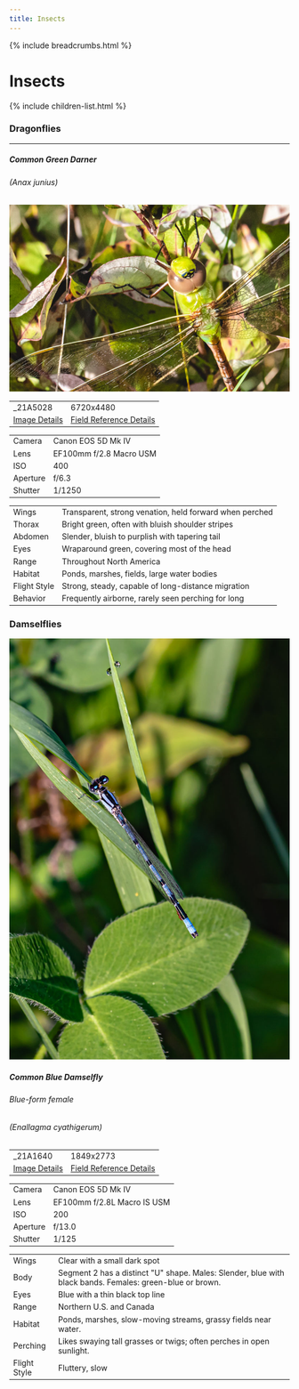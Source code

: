 ```yaml
---
title: Insects
---
```


{% include breadcrumbs.html %}
# Insects
{% include children-list.html %}


<div class="container py-4">
<h3>Dragonflies</h3>
<hr>
<!-- Green Darner -->
<div class="row g-3">
<div class="col-sm-6 col-md-6 col-lg-6">
<div class="card bg-dark text-light border-secondary">
<div class="card-body p-2">
<h5 class="card-title mb-1 text-center">Common Green Darner</h5>
<h6 class="mb-1 text-center"><em>(Anax junius)</em></h6>
<img src="images/insects/GreenDarner/E21A5028.jpg" class="card-img-top gallery-img" data-bs-toggle="modal" data-bs-target="#lightboxModal" data-bs-img="images/insects/GreenDarner/E21A5028-1.jpg" alt="Common Green Darner">
<table class="table table-sm table-dark text-light text-center border-light">
<tbody>
<tr><td>_21A5028</td><td>6720x4480</td></tr>
<tr>
<td><a class="text-warning" data-bs-toggle="collapse" href="#E21A5028EXIF" role="button" aria-expanded="false" aria-controls="E21A5028EXIF">Image Details</a></td>
<td><a class="text-warning" data-bs-toggle="collapse" href="#E21A5028Ref" role="button" aria-expanded="false" aria-controls="E21A5028Ref">Field Reference Details</a></td>
</tr>
</tbody>
</table>
<!-- EXIF Data -->
<div class="collapse" id="E21A5028EXIF">
<table class="table table-sm table-dark text-light text-center border-light">
<tbody>
<tr><td>Camera</td><td>Canon EOS 5D Mk IV</td></tr>
<tr><td>Lens</td><td>EF100mm f/2.8 Macro USM</td></tr>
<tr><td>ISO</td><td>400</td></tr>
<tr><td>Aperture</td><td>f/6.3</td></tr>
<tr><td>Shutter</td><td>1/1250</td></tr>
</tbody>
</table>
</div>
<div class="collapse" id="E21A5028Ref">
<table class="table table-sm table-dark text-light text-center border-light">
<tbody>
<tr><td>Wings</td><td>Transparent, strong venation, held forward when perched</td></tr>
<tr><td>Thorax</td><td>Bright green, often with bluish shoulder stripes</td></tr>
<tr><td>Abdomen</td><td>Slender, bluish to purplish with tapering tail</td></tr>
<tr><td>Eyes</td><td>Wraparound green, covering most of the head</td></tr>
<tr><td>Range</td><td>Throughout North America</td></tr>
<tr><td>Habitat</td><td>Ponds, marshes, fields, large water bodies</td></tr>
<tr><td>Flight Style</td><td>Strong, steady, capable of long-distance migration</td></tr>
<tr><td>Behavior</td><td>Frequently airborne, rarely seen perching for long</td></tr>
</tbody>
</table>
</div>
</div>
</div>
</div>
</div>
<h3>Damselflies</h3>
<!-- Common Blue Damselfly -->
<div id="commonBlueDamselfly-card" class="col-sm-6 col-md-4 col-lg-3">
<div class="card bg-dark text-light border-secondary">
<img src="images/E21A1640.jpg" class="card-img-top gallery-img" data-bs-toggle="modal" data-bs-target="#lightboxModal" data-bs-img="images/E21A1640.jpg" alt="Common Blue Damselfly - Blue-form Female">
<div class="card-body bg-dark">
<h5 class="card-title mb-1 text-center">Common Blue Damselfly</h5>
<h6 class="mb-1 text-center">Blue-form female</h6>
<h6 class="mb-1 text-center"><em>(Enallagma cyathigerum)</em></h6>
    <table class="table table-sm table-dark text-light text-center border-light">
        <tbody>
            <tr><td>_21A1640</td><td>1849x2773</td></tr>
            <tr><td><a class="text-warning" data-bs-toggle="collapse" href="#E21A1640EXIF" role="button" aria-expanded="false" aria-controls="E21A1640EXIF">Image Details</a></td>
            <td><a class="text-warning" data-bs-toggle="collapse" href="#E21A1640Ref" role="button" aria-expanded="false" aria-controls="E21A1640Ref">Field Reference Details</a></td></tr>
        </tbody>
    </table>
<div class="collapse" id="E21A1640EXIF" role="button" area-expand="false" area-controls="E21A1640EXIF">
<table class="table table-sm table-dark text-light text-center border-light">
<tbody>
<tr>
<td>Camera</td>
<td>Canon EOS 5D Mk IV</td>
</tr>
<tr>
<td>Lens</td>
<td>EF100mm f/2.8L Macro IS USM</td>
</tr>
<tr>
<td>ISO</td>
<td>200</td>
</tr>
<tr>
<td>Aperture</td>
<td>f/13.0</td>
</tr>
<tr>
<td>Shutter</td>
<td>1/125</td>
</tr>
</tbody>
</table>
</div>
<div class="collapse" id="E21A1640Ref">
<table class="table table-sm table-dark text-light text-center border-light">
<tbody>
<tr>
<td>Wings</td>
<td>Clear with a small dark spot</td>
</tr>
<tr>
<td>Body</td>
<td>Segment 2 has a distinct "U" shape. Males: Slender, blue with black bands. Females: green-blue or brown.</td>
</tr>
<tr>
<td>Eyes</td>
<td>Blue with a thin black top line</td>
</tr>
<tr>
<td>Range</td>
<td>Northern U.S. and Canada</td>
</tr>
<tr>
<td>Habitat</td>
<td>Ponds, marshes, slow-moving streams, grassy fields near water.</td>
</tr>
<tr>
<td>Perching</td>
<td>Likes swaying tall grasses or twigs; often perches in open sunlight.</td>
</tr>
<tr>
<td>Flight Style</td>
<td>Fluttery, slow</td>
</tr>
</tbody>
</table>
</div>
</div>
</div>
</div>